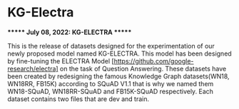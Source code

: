 # KG-Electra
**\*\*\*\*\* July 08, 2022: KG-ELECTRA \*\*\*\*\***

This is the release of datasets designed for the experimentation of our newly proposed model named KG-ELECTRA. This model has been designed by fine-tuning the ELECTRA Model [https://github.com/google-research/electra] on the task of Question Answering. These datasets have been created by redesigning the famous Knowledge Graph datasets(WN18, WN18RR, FB15K) according to SQuAD V1.1 that is why we named them WN18-SQuAD, WN18RR-SQuAD and FB15K-SQuAD respectively. Each dataset contains two files that are dev and train.
